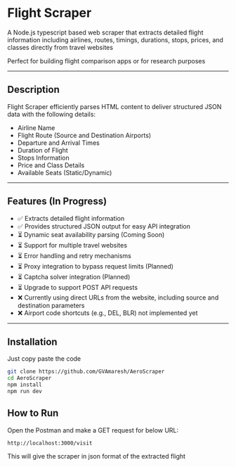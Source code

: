 # Flight Scraper

A Node.js typescript based web scraper that extracts detailed flight information including airlines, routes, timings, durations, stops, prices, and classes directly from travel websites

Perfect for building flight comparison apps or for research purposes

---

## Description

Flight Scraper efficiently parses HTML content to deliver structured JSON data with the following details:
- Airline Name
- Flight Route (Source and Destination Airports)
- Departure and Arrival Times
- Duration of Flight
- Stops Information
- Price and Class Details
- Available Seats (Static/Dynamic)

---

## Features (In Progress)

- ✅ Extracts detailed flight information  
- ✅ Provides structured JSON output for easy API integration  
- ⏳ Dynamic seat availability parsing (Coming Soon)  
- ⏳ Support for multiple travel websites  
- ⏳ Error handling and retry mechanisms  
- ⏳ Proxy integration to bypass request limits (Planned)  
- ⏳ Captcha solver integration (Planned)  
- ⏳ Upgrade to support POST API requests  
- ❌ Currently using direct URLs from the website, including source and destination parameters  
- ❌ Airport code shortcuts (e.g., DEL, BLR) not implemented yet  


---

## Installation

Just copy paste the code
```bash
git clone https://github.com/GVAmaresh/AeroScraper
cd AeroScraper
npm install
npm run dev
```

## How to Run
Open the Postman and make a GET request for below URL:
```
http://localhost:3000/visit
```
This will give the scraper in json format of  the extracted flight 
